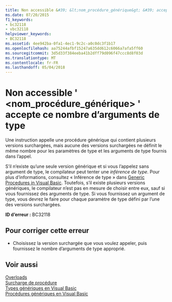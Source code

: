 ```yaml
---
title: Non accessible &#39; &lt;nom_procédure_générique&gt; &#39; accepte ce nombre d’arguments de type
ms.date: 07/20/2015
f1_keywords:
- bc32118
- vbc32118
helpviewer_keywords:
- BC32118
ms.assetid: 4ee942ba-0fa1-4ec1-9c2c-a0c0dc3f1b17
ms.openlocfilehash: aa75244afbf15247a635dd612c6066a7afa5ff60
ms.sourcegitcommit: 3d5d33f384eeba41b2dff79d096f47ccc8d8f03d
ms.translationtype: MT
ms.contentlocale: fr-FR
ms.lasthandoff: 05/04/2018
---
```

# <a name="no-accessible-39ltgenericprocedurenamegt39-accepts-this-number-of-type-arguments"></a>Non accessible &#39; &lt;nom_procédure_générique&gt; &#39; accepte ce nombre d’arguments de type
Une instruction appelle une procédure générique qui contient plusieurs versions surchargées, mais aucune des versions surchargées ne définit le même nombre pour les paramètres de type et les arguments de type fournis dans l’appel.  
  
 S’il n’existe qu’une seule version générique et si vous l’appelez sans argument de type, le compilateur peut tenter une *inférence de type*. Pour plus d’informations, consultez « Inférence de type » dans [Generic Procedures in Visual Basic](../../visual-basic/programming-guide/language-features/data-types/generic-procedures.md). Toutefois, s’il existe plusieurs versions génériques, le compilateur n’est pas en mesure de choisir entre eux, sauf si vous fournissez des arguments de type. Si vous fournissez un argument de type, vous devrez le faire pour chaque paramètre de type défini par l’une des versions surchargées.  
  
 **ID d’erreur :** BC32118  
  
## <a name="to-correct-this-error"></a>Pour corriger cette erreur  
  
-   Choisissez la version surchargée que vous voulez appeler, puis fournissez le nombre d’arguments de type approprié.  
  
## <a name="see-also"></a>Voir aussi  
 [Overloads](../../visual-basic/language-reference/modifiers/overloads.md)  
 [Surcharge de procédure](../../visual-basic/programming-guide/language-features/procedures/procedure-overloading.md)  
 [Types génériques en Visual Basic](../../visual-basic/programming-guide/language-features/data-types/generic-types.md)  
 [Procédures génériques en Visual Basic](../../visual-basic/programming-guide/language-features/data-types/generic-procedures.md)
